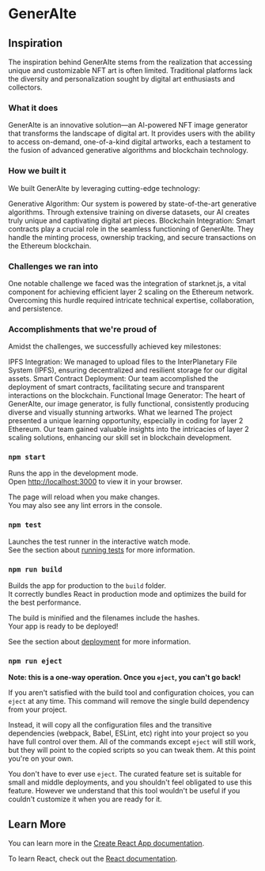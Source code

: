 # GenerAIte

## Inspiration
The inspiration behind GenerAIte stems from the realization that accessing unique and customizable NFT art is often limited. Traditional platforms lack the diversity and personalization sought by digital art enthusiasts and collectors.

### What it does
GenerAIte is an innovative solution—an AI-powered NFT image generator that transforms the landscape of digital art. It provides users with the ability to access on-demand, one-of-a-kind digital artworks, each a testament to the fusion of advanced generative algorithms and blockchain technology.

### How we built it
We built GenerAIte by leveraging cutting-edge technology:

Generative Algorithm: Our system is powered by state-of-the-art generative algorithms. Through extensive training on diverse datasets, our AI creates truly unique and captivating digital art pieces. Blockchain Integration: Smart contracts play a crucial role in the seamless functioning of GenerAIte. They handle the minting process, ownership tracking, and secure transactions on the Ethereum blockchain.

### Challenges we ran into
One notable challenge we faced was the integration of starknet.js, a vital component for achieving efficient layer 2 scaling on the Ethereum network. Overcoming this hurdle required intricate technical expertise, collaboration, and persistence.

### Accomplishments that we're proud of
Amidst the challenges, we successfully achieved key milestones:

IPFS Integration: We managed to upload files to the InterPlanetary File System (IPFS), ensuring decentralized and resilient storage for our digital assets. Smart Contract Deployment: Our team accomplished the deployment of smart contracts, facilitating secure and transparent interactions on the blockchain. Functional Image Generator: The heart of GenerAIte, our image generator, is fully functional, consistently producing diverse and visually stunning artworks. What we learned The project presented a unique learning opportunity, especially in coding for layer 2 Ethereum. Our team gained valuable insights into the intricacies of layer 2 scaling solutions, enhancing our skill set in blockchain development.

### `npm start`

Runs the app in the development mode.\
Open [http://localhost:3000](http://localhost:3000) to view it in your browser.

The page will reload when you make changes.\
You may also see any lint errors in the console.

### `npm test`

Launches the test runner in the interactive watch mode.\
See the section about [running tests](https://facebook.github.io/create-react-app/docs/running-tests) for more information.

### `npm run build`

Builds the app for production to the `build` folder.\
It correctly bundles React in production mode and optimizes the build for the best performance.

The build is minified and the filenames include the hashes.\
Your app is ready to be deployed!

See the section about [deployment](https://facebook.github.io/create-react-app/docs/deployment) for more information.

### `npm run eject`

**Note: this is a one-way operation. Once you `eject`, you can't go back!**

If you aren't satisfied with the build tool and configuration choices, you can `eject` at any time. This command will remove the single build dependency from your project.

Instead, it will copy all the configuration files and the transitive dependencies (webpack, Babel, ESLint, etc) right into your project so you have full control over them. All of the commands except `eject` will still work, but they will point to the copied scripts so you can tweak them. At this point you're on your own.

You don't have to ever use `eject`. The curated feature set is suitable for small and middle deployments, and you shouldn't feel obligated to use this feature. However we understand that this tool wouldn't be useful if you couldn't customize it when you are ready for it.

## Learn More

You can learn more in the [Create React App documentation](https://facebook.github.io/create-react-app/docs/getting-started).

To learn React, check out the [React documentation](https://reactjs.org/).


